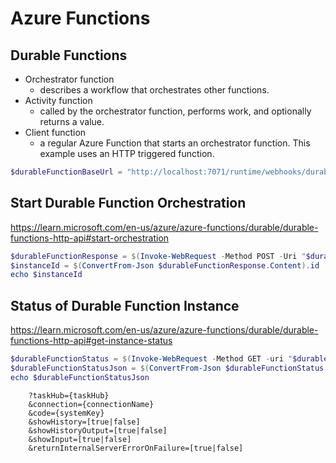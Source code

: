 # Azure Functions

## Durable Functions

- Orchestrator function
    - describes a workflow that orchestrates other functions.
- Activity function
    - called by the orchestrator function, performs work, and optionally returns a value.
- Client function
    - a regular Azure Function that starts an orchestrator function. This example uses an HTTP triggered function.

```powershell
$durableFunctionBaseUrl = "http://localhost:7071/runtime/webhooks/durabletask"
```

## Start Durable Function Orchestration

https://learn.microsoft.com/en-us/azure/azure-functions/durable/durable-functions-http-api#start-orchestration

```powershell
$durableFunctionResponse = $(Invoke-WebRequest -Method POST -Uri "$durableFunctionBaseUrl/orchestrators/fanOutFanInDemo")
$instanceId = $(ConvertFrom-Json $durableFunctionResponse.Content).id
echo $instanceId
```

## Status of Durable Function Instance

https://learn.microsoft.com/en-us/azure/azure-functions/durable/durable-functions-http-api#get-instance-status

```powershell
$durableFunctionStatus = $(Invoke-WebRequest -Method GET -uri "$durableFunctionBaseUrl/instances/$instanceId")
$durableFunctionStatusJson = $(ConvertFrom-Json $durableFunctionStatus.Content)
echo $durableFunctionStatusJson
```

```
    ?taskHub={taskHub}
    &connection={connectionName}
    &code={systemKey}
    &showHistory=[true|false]
    &showHistoryOutput=[true|false]
    &showInput=[true|false]
    &returnInternalServerErrorOnFailure=[true|false]
```
